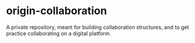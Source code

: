 # origin-collaboration
A private repository, meant for building collaboration structures, and to get practice collaborating on a digital platform. 
